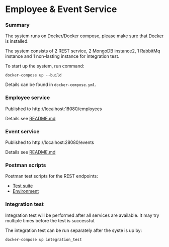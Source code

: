 # Employee & Event Service

### Summary

The system runs on Docker/Docker compose, please make sure that [Docker](https://www.docker.com/) is installed.

The system consists of 2 REST service, 2 MongoDB instance2, 1 RabbitMq instance and 1 non-lasting instance for integration test.

To start up the system, run command:

`docker-compose up --build`

Details can be found in `docker-compose.yml`. 

### Employee service

Published to http://localhost:18080/employees

Details see [README.md](employee/README.md)

### Event service

Published to http://localhost:28080/events

Details see [README.md](event/README.md)

### Postman scripts

Postman test scripts for the REST endpoints: 

- [Test suite](test-suite.postman_collection.json)
- [Environment](local-docker-env.postman_environment.json)

### Integration test

Integration test will be performed after all services are available. It may try multiple times before the test is successful.

The integration test can be run separately after the syste is up by:

`docker-compose up integration_test`
